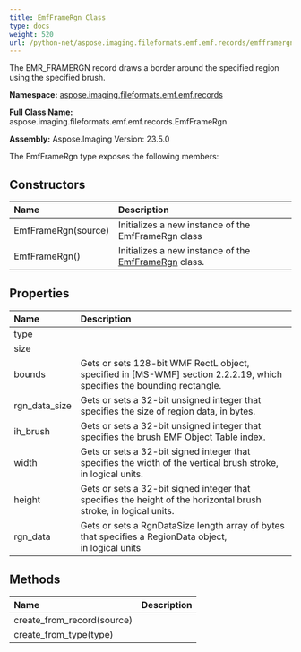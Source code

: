 ```yaml
---
title: EmfFrameRgn Class
type: docs
weight: 520
url: /python-net/aspose.imaging.fileformats.emf.emf.records/emfframergn/
---
```


The EMR_FRAMERGN record draws a border around the specified region using the specified brush.

**Namespace:** [aspose.imaging.fileformats.emf.emf.records](/imaging/python-net/aspose.imaging.fileformats.emf.emf.records/)

**Full Class Name:** aspose.imaging.fileformats.emf.emf.records.EmfFrameRgn

**Assembly:**  Aspose.Imaging Version: 23.5.0

The EmfFrameRgn type exposes the following members:
## **Constructors**
|**Name**|**Description**|
| :- | :- |
|EmfFrameRgn(source)|Initializes a new instance of the EmfFrameRgn class|
|EmfFrameRgn()|Initializes a new instance of the [EmfFrameRgn](/imaging/python-net/aspose.imaging.fileformats.emf.emf.records/emfframergn/) class.|
## **Properties**
|**Name**|**Description**|
| :- | :- |
|type|  |
|size|  |
|bounds|Gets or sets 128-bit WMF RectL object, specified in [MS-WMF] section 2.2.2.19, which <br/>            specifies the bounding rectangle.|
|rgn_data_size|Gets or sets a 32-bit unsigned integer that specifies the size of region data, in bytes.|
|ih_brush|Gets or sets a 32-bit unsigned integer that specifies the brush EMF Object Table index.|
|width|Gets or sets a 32-bit signed integer that specifies the width of the vertical brush stroke, in logical units.|
|height|Gets or sets a 32-bit signed integer that specifies the height of the horizontal brush <br/>            stroke, in logical units.|
|rgn_data|Gets or sets a RgnDataSize length array of bytes that specifies a RegionData object, <br/>            in logical units|
## **Methods**
|**Name**|**Description**|
| :- | :- |
|create_from_record(source)|  |
|create_from_type(type)|  |
